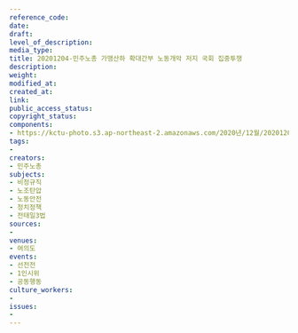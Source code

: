 ```yaml
---
reference_code: 
date: 
draft: 
level_of_description: 
media_type: 
title: 20201204-민주노총 가맹산하 확대간부 노동개악 저지 국회 집중투쟁
description: 
weight: 
modified_at: 
created_at: 
link: 
public_access_status: 
copyright_status: 
components:
- https://kctu-photo.s3.ap-northeast-2.amazonaws.com/2020년/12월/20201204-민주노총+가맹산하+확대간부+노동개악+저지+국회+집중투쟁/출사늘푸른소나무_7.jpg
tags:
- 
creators:
- 민주노총
subjects:
- 비정규직
- 노조탄압
- 노동안전
- 정치정책
- 전태일3법
sources:
- 
venues:
- 여의도
events:
- 선전전
- 1인시위
- 공동행동
culture_workers:
- 
issues:
- 
---
```

